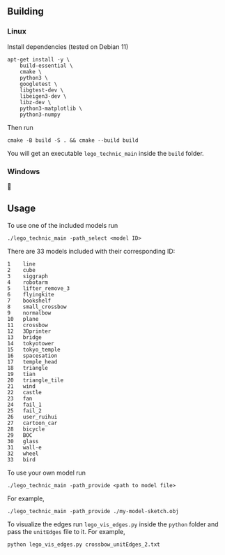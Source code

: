 ## Building

### Linux
Install dependencies (tested on Debian 11)
```
apt-get install -y \
    build-essential \
    cmake \
    python3 \
    googletest \
    libgtest-dev \
    libeigen3-dev \
    libz-dev \
    python3-matplotlib \
    python3-numpy
```

Then run
```
cmake -B build -S . && cmake --build build
```
You will get an executable `lego_technic_main` inside the `build` folder.

### Windows

:thinking:

## Usage
To use one of the included models run
```
./lego_technic_main -path_select <model ID>
```
There are 33 models included with their corresponding ID:
```
1 	 line
2 	 cube
3 	 siggraph
4 	 robotarm
5 	 lifter_remove_3
6 	 flyingkite
7 	 bookshelf
8 	 small_crossbow
9 	 normalbow
10 	 plane
11 	 crossbow
12 	 3Dprinter
13 	 bridge
14 	 tokyotower
15 	 tokyo_temple
16 	 spacesation
17 	 temple_head
18 	 triangle
19 	 tian
20 	 triangle_tile
21 	 wind
22 	 castle
23 	 fan
24 	 fail_1
25 	 fail_2
26 	 user_ruihui
27 	 cartoon_car
28 	 bicycle
29 	 BOC
30 	 glass
31 	 wall-e
32 	 wheel
33 	 bird
```

To use your own model run
```
./lego_technic_main -path_provide <path to model file>
```
For example,
```
./lego_technic_main -path_provide ./my-model-sketch.obj
```
To visualize the edges run `lego_vis_edges.py` inside the `python` folder and pass the `unitEdges` file to it. For example,
```
python lego_vis_edges.py crossbow_unitEdges_2.txt
```